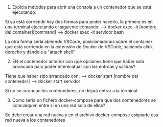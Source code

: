 1. Explcia métodos para abrir una consola a un contenedor que se está ejecutando.

Si ya está corriendo hay dos formas para poder hacerlo, la primera es en una terminal ejecutando el siguiente comando:
--> docker exec -it [nombre del container][command] 
--> docker exec -it servidor bash

La otra forma sería abriendo VSCode, posicionádonos sobre el container que está corriendo en la extensión de Docker de VSCode, haciendo click derecho y dándole a "attach shell"

2. EN el contenedor anterior con qué opciones tiene que haber sido arrancado para poder interecatuar con las entrdas y salidas?

Tiene que haber sido arrancado con:
 --> docker start [nombre del contenedor]
 --> docker start servidor

 Si no se arrancan los contenedores, no dejará entrar a la terminal.

3. Como sería un fichero docker-compose para que dos contenedores se comuniquen entre sí en una red solo de ellos?

Se debe crear una red nueva y en el archivo docker-compose asignarle esa red nueva a los contenedores
